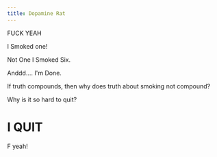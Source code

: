 ```yaml
---
title: Dopamine Rat
---
```


FUCK YEAH

I Smoked one!

Not One I Smoked Six.

Anddd.... I'm Done.

If truth compounds, then why does truth about smoking not compound?

Why is it so hard to quit? 

# I QUIT

F yeah!

